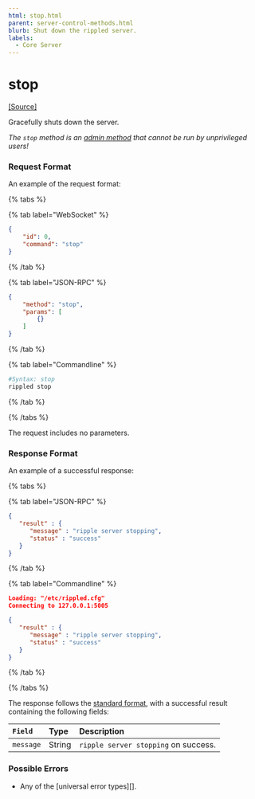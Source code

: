 ```yaml
---
html: stop.html
parent: server-control-methods.html
blurb: Shut down the rippled server.
labels:
  - Core Server
---
```

# stop
[[Source]](https://github.com/XRPLF/rippled/blob/master/src/ripple/rpc/handlers/Stop.cpp "Source")

Gracefully shuts down the server.

*The `stop` method is an [admin method](../index.md) that cannot be run by unprivileged users!*

### Request Format
An example of the request format:

{% tabs %}

{% tab label="WebSocket" %}
```json
{
    "id": 0,
    "command": "stop"
}
```
{% /tab %}

{% tab label="JSON-RPC" %}
```json
{
    "method": "stop",
    "params": [
        {}
    ]
}
```
{% /tab %}

{% tab label="Commandline" %}
```sh
#Syntax: stop
rippled stop
```
{% /tab %}

{% /tabs %}

The request includes no parameters.

### Response Format

An example of a successful response:

{% tabs %}

{% tab label="JSON-RPC" %}
```json
{
   "result" : {
      "message" : "ripple server stopping",
      "status" : "success"
   }
}
```
{% /tab %}

{% tab label="Commandline" %}
```json
Loading: "/etc/rippled.cfg"
Connecting to 127.0.0.1:5005

{
   "result" : {
      "message" : "ripple server stopping",
      "status" : "success"
   }
}
```
{% /tab %}

{% /tabs %}

The response follows the [standard format](../../api-conventions/response-formatting.md), with a successful result containing the following fields:

| `Field`   | Type   | Description                          |
|:----------|:-------|:-------------------------------------|
| `message` | String | `ripple server stopping` on success. |

### Possible Errors

* Any of the [universal error types][].
